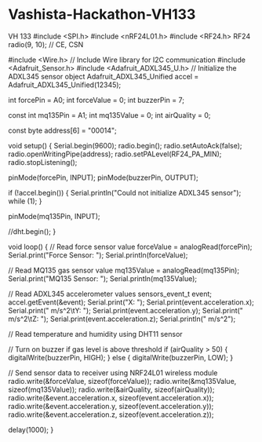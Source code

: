 # Vashista-Hackathon-VH133
VH 133
#include <SPI.h>
#include <nRF24L01.h>
#include <RF24.h>
RF24 radio(9, 10); // CE, CSN

#include <Wire.h> // Include Wire library for I2C communication
#include <Adafruit_Sensor.h>
#include <Adafruit_ADXL345_U.h>
// Initialize the ADXL345 sensor object
Adafruit_ADXL345_Unified accel = Adafruit_ADXL345_Unified(12345);

int forcePin = A0;
int forceValue = 0;
int buzzerPin = 7;

const int mq135Pin = A1;
int mq135Value = 0;
int airQuality = 0;



const byte address[6] = "00014";

void setup() {
  Serial.begin(9600);
  radio.begin();
  radio.setAutoAck(false);
  radio.openWritingPipe(address);
  radio.setPALevel(RF24_PA_MIN);
  radio.stopListening();

  pinMode(forcePin, INPUT);
  pinMode(buzzerPin, OUTPUT);

  if (!accel.begin()) {
    Serial.println("Could not initialize ADXL345 sensor");
    while (1);
  }

  pinMode(mq135Pin, INPUT);

  //dht.begin();
}

void loop() {
  // Read force sensor value
  forceValue = analogRead(forcePin);
  Serial.print("Force Sensor: ");
  Serial.println(forceValue);

  // Read MQ135 gas sensor value
  mq135Value = analogRead(mq135Pin);
  Serial.print("MQ135 Sensor: ");
  Serial.println(mq135Value);
 

  // Read ADXL345 accelerometer values
  sensors_event_t event;
  accel.getEvent(&event);
  Serial.print("X: ");
  Serial.print(event.acceleration.x);
  Serial.print(" m/s^2\tY: ");
  Serial.print(event.acceleration.y);
  Serial.print(" m/s^2\tZ: ");
  Serial.print(event.acceleration.z);
  Serial.println(" m/s^2");

  // Read temperature and humidity using DHT11 sensor
 

  // Turn on buzzer if gas level is above threshold
  if (airQuality > 50) {
    digitalWrite(buzzerPin, HIGH);
  } else {
    digitalWrite(buzzerPin, LOW);
  }

  // Send sensor data to receiver using NRF24L01 wireless module
  radio.write(&forceValue, sizeof(forceValue));
  radio.write(&mq135Value, sizeof(mq135Value));
  radio.write(&airQuality, sizeof(airQuality));
  radio.write(&event.acceleration.x, sizeof(event.acceleration.x));
  radio.write(&event.acceleration.y, sizeof(event.acceleration.y));
  radio.write(&event.acceleration.z, sizeof(event.acceleration.z));


  delay(1000);
}

     
